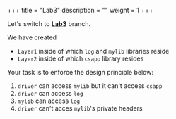 +++
title = "Lab3"
description = ""
weight = 1
+++

[Lab3]:https://github.com/BarisTuncer/A-Rapid-Introduction-to-Modern-Cmake/tree/Lab3

Let's switch to **[Lab3]** branch.

We have created

* `Layer1` inside of which `log` and `mylib` libraries reside
* `Layer2` inside of which `csapp` library resides

Your task is to enforce the design principle below:

1. `driver` can access `mylib` but it can't access `csapp` 
2. `driver` can access `log`
3. `mylib`  can access `log`
4. `driver` can't acces `mylib`'s private headers